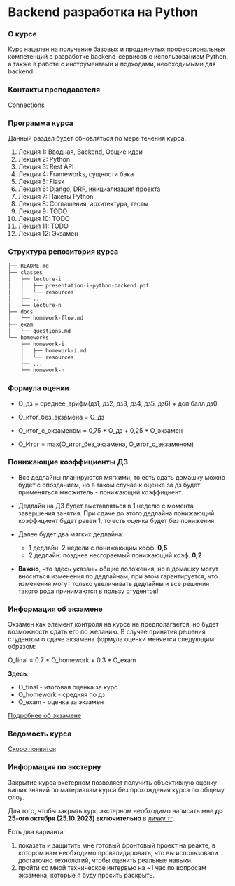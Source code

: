 # Backend разработка на Python


### О курсе

Курс нацелен на получение базовых и продвинутых профессиональных компетенций
в разработке backend-сервисов с использованием Python, а также
в работе с инструментами и подходами, необходимыми для backend.


### Контакты преподавателя

[Connections](https://github.com/JUSSIAR/JUSSIAR/blob/main/connection.md)


### Программа курса

Данный раздел будет обновляться по мере течения курса.

1) Лекция 1: Вводная, Backend, Общие идеи
2) Лекция 2: Python
3) Лекция 3: Rest API
4) Лекция 4: Frameworks, сущности бэка
5) Лекция 5: Flask
6) Лекция 6: Django, DRF, инициализация проекта
7) Лекция 7: Пакеты Python
8) Лекция 8: Соглашения, архитектура, тесты
9) Лекция 9: TODO
10) Лекция 10: TODO
11) Лекция 11: TODO
12) Лекция 12: Экзамен


### Структура репозитория курса

```bash
├── README.md
├── classes
│   ├── lecture-i
│   │   ├── presentation-i-python-backend.pdf
│   │   └── resources
│   ├── ...
│   └── lecture-n
├── docs
│   └── homework-flow.md
├── exam
│   └── questions.md
└── homeworks
    ├── homework-i
    │   ├── homework-i.md
    │   └── resources
    ├── ...
    └── homework-n
```


### Формула оценки

- О_дз = среднее_арифм(дз1, дз2, дз3, дз4, дз5, дз6) + доп балл дз0

- О_итог_без_экзамена = О_дз

- О_итог_с_экзаменом = 0,75 * О_дз + 0,25 * О_экзамен

- O_Итог = max(О_итог_без_экзамена, О_итог_с_экзаменом)


### Понижающие коэффициенты ДЗ

- Все дедлайны планируются мягкими,
  то есть сдать домашку можно будет с опозданием,
  но в таком случае к оценке за дз будет применяться множитель - понижающий коэффициент.

- Дедлайн на ДЗ будет выставляться в 1 неделю с момента завершения занятия. 
  При сдаче до этого дедлайна понижающий коэффициент будет равен 1, 
  то есть оценка будет без понижения.
  
- Далее будет два мягких дедлайна: 
    + 1 дедлайн: 2 недели с понижающим кофф. **0,5**
    + 2 дедлайн: позднее несгораемый понижающий коэф. **0,2**

- **Важно**, что здесь указаны общие положения, 
  но в домашку могут вноситься изменения по дедлайнам, при этом гарантируется,
  что изменения могут только увеличивать дедлайны и все решения такого рода принимаются
  в пользу студентов!

### Информация об экзамене

Экзамен как элемент контроля на курсе не предполагается,
но будет возможность сдать его по желанию.
В случае принятия решения студентом о сдаче экзамена формула оценки меняется следующим образом:

O_final = 0.7 * O_homework + 0.3 * O_exam

**Здесь**:
- O_final - итоговая оценка за курс
- O_homework - средняя по дз
- O_exam - оценка за экзамен

[Подробнее об экзамене](./exam/questions.md)

### Ведомость курса

[Скоро появится](#)


### Информация по экстерну

Закрытие курса экстерном позволяет получить объективную оценку ваших знаний по материалам курса 
без прохождения курса по общему флоу.

Для того, чтобы закрыть курс экстерном необходимо написать мне **до 25-ого октября (25.10.2023) включительно** в [личку тг](https://t.me/jussiar).

Есть два варианта:

1) показать и защитить мне готовый фронтовый проект на реакте, в котором нам необходимо провалидировать,
  что вы использовали достаточно технологий, чтобы оценить реальные навыки.
2) пройти со мной техническое интервью на ~1 час по вопросам экзамена, которые я буду просить раскрыть.
